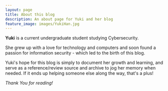 ```yaml
---
layout: page
title: About this blog
description: An about page for Yuki and her blog
feature_image: images/YukiHan.jpg
---
```


**Yuki** is a current undergraduate student studying Cybersecurity. 

She grew up with a love for technology and computers and soon found a passion for information security - which led to the birth of this blog.

Yuki's hope for this blog is simply to document her growth and learning, and serve as a reference/review source and archive to jog her memory when needed. If it ends up helping someone else along the way, that's a plus!



*Thank You for reading!*

